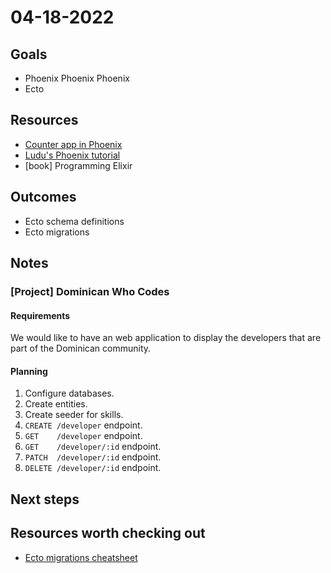 # 04-18-2022

## Goals
<!-- What we expect to get from the day -->
- Phoenix Phoenix Phoenix
- Ecto

## Resources
<!-- How are we going to achieve it -->
- [Counter app in Phoenix](https://github.com/dwyl/phoenix-liveview-counter-tutorial)
- [Ludu's Phoenix tutorial](https://www.ludu.co/course/discover-elixir-phoenix/building-our-first-pages)
- [book] Programming Elixir

## Outcomes
<!-- What we actually got -->
- Ecto schema definitions
- Ecto migrations

## Notes
<!-- Relevant notes to the day's progress -->

### [Project] Dominican Who Codes

#### Requirements

We would like to have an web application to display the developers that are part of the Dominican community.

#### Planning

1. Configure databases.
2. Create entities.
3. Create seeder for skills.
4. `CREATE /developer` endpoint.
5. `GET    /developer` endpoint.
6. `GET    /developer/:id` endpoint.
7. `PATCH  /developer/:id` endpoint.
8. `DELETE /developer/:id` endpoint.

## Next steps
<!-- What we will be working on tomorrow -->

## Resources worth checking out
<!-- Other resources we could benefit from -->

- [Ecto migrations cheatsheet](https://devhints.io/phoenix-migrations)
